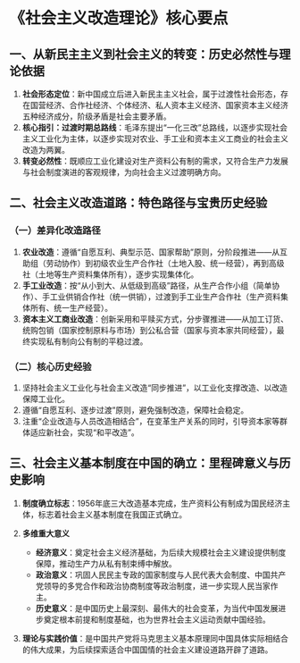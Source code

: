 # 《社会主义改造理论》核心要点
## 一、从新民主主义到社会主义的转变：历史必然性与理论依据
1. **社会形态定位**：新中国成立后进入新民主主义社会，属于过渡性社会形态，存在国营经济、合作社经济、个体经济、私人资本主义经济、国家资本主义经济五种经济成分，阶级矛盾是社会主要矛盾。
2. **核心指引：过渡时期总路线**：毛泽东提出“一化三改”总路线，以逐步实现社会主义工业化为主体，以逐步实现对农业、手工业和资本主义工商业的社会主义改造为两翼。
3. **转变必然性**：既顺应工业化建设对生产资料公有制的需求，又符合生产力发展与社会制度演进的客观规律，为向社会主义过渡明确方向。


## 二、社会主义改造道路：特色路径与宝贵历史经验
### （一）差异化改造路径
1. **农业改造**：遵循“自愿互利、典型示范、国家帮助”原则，分阶段推进——从互助组（劳动协作）到初级农业生产合作社（土地入股、统一经营），再到高级社（土地等生产资料集体所有），逐步实现集体化。
2. **手工业改造**：按“从小到大、从低级到高级”路径，从生产合作小组（简单协作）、手工业供销合作社（统一供销），过渡到手工业生产合作社（生产资料集体所有、统一生产经营）。
3. **资本主义工商业改造**：创新采用和平赎买方式，分步骤推进——从加工订货、统购包销（国家控制原料与市场）到公私合营（国家与资本家共同经营），最终实现私有制向公有制的平稳过渡。

### （二）核心历史经验
1. 坚持社会主义工业化与社会主义改造“同步推进”，以工业化支撑改造、以改造保障工业化。
2. 遵循“自愿互利、逐步过渡”原则，避免强制改造，保障社会稳定。
3. 注重“企业改造与人员改造相结合”，在变革生产关系的同时，引导资本家等群体适应新社会，实现“和平改造”。


## 三、社会主义基本制度在中国的确立：里程碑意义与历史影响
1. **制度确立标志**：1956年底三大改造基本完成，生产资料公有制成为国民经济主体，标志着社会主义基本制度在我国正式确立。

2. **多维重大意义**
   - **经济意义**：奠定社会主义经济基础，为后续大规模社会主义建设提供制度保障，推动生产力从私有制束缚中解放。
   - **政治意义**：巩固人民民主专政的国家制度与人民代表大会制度、中国共产党领导的多党合作和政治协商制度等政治制度，进一步实现人民当家作主。
   - **历史意义**：是中国历史上最深刻、最伟大的社会变革，为当代中国发展进步奠定根本前提和制度基础，也为世界社会主义运动贡献中国经验。

3. **理论与实践价值**：是中国共产党将马克思主义基本原理同中国具体实际相结合的伟大成果，为后续探索适合中国国情的社会主义建设道路开辟了道路。
